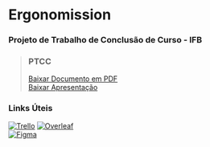 # Ergonomission
### Projeto de Trabalho de Conclusão de Curso - IFB

> ### PTCC
> [Baixar Documento em PDF](https://raw.githubusercontent.com/Tiagocf2/TCC-Ergo/main/PTCC/PTCC--Nikolle-de-Lacerda-e-Tiago-Civatti.pdf)  
> [Baixar Apresentação](https://raw.githubusercontent.com/Tiagocf2/TCC-Ergo/main/PTCC/PTCC--Apresentação.pdf)  

### Links Úteis
[![Trello](https://img.shields.io/badge/Trello-0052CC?logo=trello&logoColor=white&style=for-the-badge)](https://trello.com/b/i2wBoX4t/ptcc-ergonomission)
[![Overleaf](https://img.shields.io/badge/Overleaf-47A141?logo=overleaf&logoColor=white&style=for-the-badge)](https://www.overleaf.com/read/dkcwtknsnjff)  
[![Figma](https://img.shields.io/badge/-Figma-%23F24E1E?logo=figma&logoColor=white&style=for-the-badge)](https://www.figma.com/file/Xqj8VteQuDaNncudtPo5DG/TCC?node-id=0%3A1)
